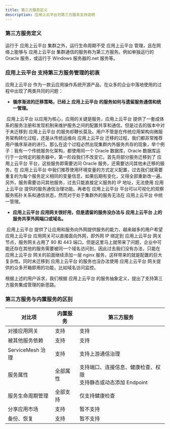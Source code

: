 ```yaml
---
title: 第三方服务定义
description: 应用上云平台对第三方服务支持说明
---
```


### 第三方服务定义

运行于 应用上云平台 集群之外，运行生命周期不受 应用上云平台 管理，且在网络上能够与 应用上云平台 集群通信的服务称为第三方服务。例如单独运行的 Oracle 服务，或运行于 Windows 服务器的.net 服务等。

### 应用上云平台 支持第三方服务管理的初衷

应用上云平台 作为一款云应用操作系统开源产品，在众多的企业中落地使用的过程中出现了两类共同的问题：

- <b>循序渐进的迁移策略，已经上 应用上云平台 的服务如何与遗留服务通信和统一管理。</b>

​ 应用上云平台 以应用为核心，应用的关键是服务，应用上云平台 提供了一套成体系的服务注册和发现机制来维护服务之间的配置共享和通信。但是过去的版本中对于未迁移到 应用上云平台 的服务却鞭长莫及。用户不管是在传统应用架构向微服务架构转化过程，还是从传统运维向 应用上云平台 迁移的过程，我们都非常推荐用户循序渐进的进行。那么在这个过程必然出现集群内外服务共存的现象，举个例子：我有一个传统服务化架构，都使用同一个 Oracle 数据库，Oracle 数据库运行于一台特定的服务器中，第一阶段我们不改变它。首先将部分服务迁移到了 应用上云平台 平台，这些服务即需要访问 Oracle 服务，还需要访问其他未迁移的服务。在 应用上云平台 中我们推荐使用环境变量的方式定义配置，过去我们就需要重复的为每个服务定义相同的变量信息，如果后期有变化，又得全部重新改一遍。另外，服务需要访问其他服务，过去只能直接定义服务的 IP 地址，无法使用 应用上云平台 提供的服务通信治理功能。再者在 应用上云平台 平台可以可视化的观察服务拓扑关系和通信状态，然而对于处于集群外的服务无法在 应用上云平台 中统一管理。

- <b>应用上云平台 应用网关很好用，但是遗留的服务没办法与 应用上云平台 上的服务共享外网端口或域名。</b>

​ 应用上云平台 提供了让应用和服务向外网提供服务的能力，越来越多的用户希望 应用上云平台 应用网关可以直接面向外网，即外网 IP 绑定到 应用上云平台 网关节点，服务网关占用了 80 和 443 端口。但是这里马上就带来了问题，企业中可能还存在其他的服务需要被同一个域名访问到，因此过去我们没有办法，只能在 应用上云平台 网关的前面继续添加一层 nginx 服务，这样带来的就是配置的巨大复杂性。同时未迁移到 应用上云平台 的服务也没办法使用 应用上云平台 网关提供的众多开箱即用的功能，比如域名访问监控。

根据上述的用户诉求，我们根据 应用上云平台 的服务抽象定义，提出了支持第三方服务集成管理的新思路。

### 第三方服务与内置服务的区别

| 对比项           | 内置服务 | 第三方服务                                                          |
| ---------------- | -------- | ------------------------------------------------------------------- |
| 对接应用网关     | 支持     | 支持                                                                |
| 被其他服务依赖   | 支持     | 支持                                                                |
| ServiceMesh 治理 | 支持     | 支持上游通信治理                                                    |
| 服务属性         | 全部属性 | 支持端口、连接信息、健康检查、权限<br />支持静态或动态添加 Endpoint |
| 服务生命周期管理 | 全部支持 | 仅支持健康检查                                                      |
| 分享应用市场     | 支持     | 暂不支持                                                            |
| 备份、恢复       | 支持     | 暂不支持                                                            |
